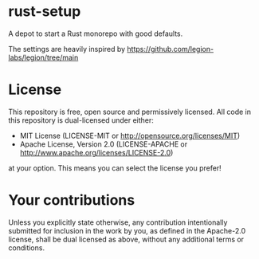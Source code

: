 # rust-setup
A depot to start a Rust monorepo with good defaults.

The settings are heavily inspired by https://github.com/legion-labs/legion/tree/main

# License
This repository is free, open source and permissively licensed. All code in this repository is dual-licensed under either:

 - MIT License (LICENSE-MIT or http://opensource.org/licenses/MIT)
 - Apache License, Version 2.0 (LICENSE-APACHE or http://www.apache.org/licenses/LICENSE-2.0)

at your option. This means you can select the license you prefer!

# Your contributions
Unless you explicitly state otherwise, any contribution intentionally submitted for inclusion in the work by you, as defined in the Apache-2.0 license, shall be dual licensed as above, without any additional terms or conditions.
